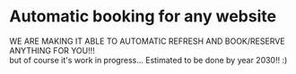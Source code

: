 # Automatic booking for any website</br>
WE ARE MAKING IT ABLE TO AUTOMATIC REFRESH AND BOOK/RESERVE ANYTHING FOR YOU!!!</br>
but of course it's work in progress... Estimated to be done by year 2030!! :)
